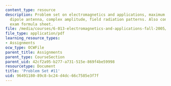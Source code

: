 ```yaml
---
content_type: resource
description: Problem set on electromagnetics and applications, maximum power, short
  dipole antenna, complex amplitude, field radiation patterns. Also contains final
  exam formula sheet.
file: /media/courses/6-013-electromagnetics-and-applications-fall-2005/9649118089c8bc24d4dc66c7585e3f7f_ps11.pdf
file_type: application/pdf
learning_resource_types:
- Assignments
ocw_type: OCWFile
parent_title: Assignments
parent_type: CourseSection
parent_uid: 42cf2a95-b277-a731-515e-869f4be59998
resourcetype: Document
title: 'Problem Set #11'
uid: 96491180-89c8-bc24-d4dc-66c7585e3f7f
---
```

